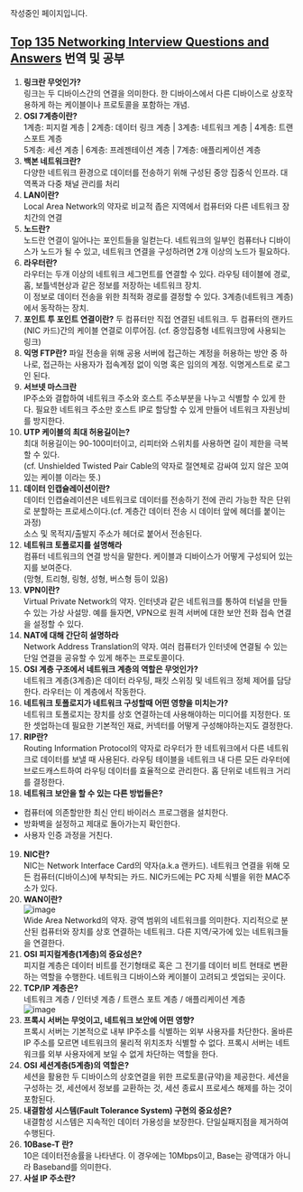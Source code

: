 작성중인 페이지입니다.  
## [Top 135 Networking Interview Questions and Answers](https://www.guru99.com/networking-interview-questions.html) 번역 및 공부

1. **링크란 무엇인가?**  
  링크는 두 디바이스간의 연결을 의미한다. 한 디바이스에서 다른 디바이스로 상호작용하게 하는 케이블이나 프로토콜을 포함하는 개념.  
2. **OSI 7계층이란?**  
  1계층: 피지컬 계층 | 2계층: 데이터 링크 계층 | 3계층: 네트워크 계층 | 4계층: 트랜스포트 계층  
  5계층: 세션 계층 | 6계층: 프레젠테이션 계층 | 7계층: 애플리케이션 계층  
3. **백본 네트워크란?**  
  다양한 네트워크 환경으로 데이터를 전송하기 위해 구성된 중앙 집중식 인프라. 대역폭과 다중 채널 관리를 처리  
4. **LAN이란?**  
  Local Area Network의 약자로 비교적 좁은 지역에서 컴퓨터와 다른 네트워크 장치간의 연결  
5. **노드란?**  
  노드란 연결이 일어나는 포인트들을 일컫는다. 네트워크의 일부인 컴퓨터나 디바이스가 노드가 될 수 있고, 네트워크 연결을 구성하려면 2개 이상의 노드가 필요하다.  
6. **라우터란?**  
  라우터는 두개 이상의 네트워크 세그먼트를 연결할 수 있다. 라우팅 테이블에 경로, 홉, 보틀넥현상과 같은 정보를 저장하는 네트워크 장치.  
  이 정보로 데이터 전송을 위한 최적화 경로를 결정할 수 있다. 3계층(네트워크 계층)에서 동작하는 장치.
7. **포인트 투 포인트 연결이란?**
  두 컴퓨터만 직접 연결된 네트워크. 두 컴퓨터의 랜카드(NIC 카드)간의 케이블 연결로 이루어짐. (cf. 중앙집중형 네트워크망에 사용되는 링크)
8. **익명 FTP란?**
  파일 전송을 위해 공용 서버에 접근하는 계정을 허용하는 방안 중 하나로, 접근하는 사용자가 접속계정 없이 익명 혹은 임의의 계정. 익명게스트로 로그인 된다.  
9. **서브넷 마스크란**  
  IP주소와 결합하여 네트워크 주소와 호스트 주소부분을 나누고 식별할 수 있게 한다. 필요한 네트워크 주소만 호스트 IP로 할당할 수 있게 만들어 네트워크 자원낭비를 방지한다.  
10. **UTP 케이블의 최대 허용길이는?**  
  최대 허용길이는 90-100미터이고, 리피터와 스위치를 사용하면 길이 제한을 극복할 수 있다.  
  (cf. Unshielded Twisted Pair Cable의 약자로 절연체로 감싸여 있지 않은 꼬여 있는 케이블 이라는 뜻.)  
11. **데이터 인캡슐레이션이란?**  
  데이터 인캡슐레이션은 네트워크로 데이터를 전송하기 전에 관리 가능한 작은 단위로 분할하는 프로세스이다.(cf. 계층간 데이터 전송 시 데이터 앞에 헤더를 붙이는 과정)  
  소스 및 목적지/출발지 주소가 헤더로 붙어서 전송된다.  
12. **네트워크 토폴로지를 설명해라**  
  컴퓨터 네트워크의 연결 방식을 말한다.  케이블과 디바이스가 어떻게 구성되어 있는지를 보여준다.  
  (망형, 트리형, 링형, 성형, 버스형 등이 있음)  
13. **VPN이란?**  
  Virtual Private Network의 약자. 인터넷과 같은 네트워크를 통하여 터널을 만들 수 있는 가상 사설망. 예를 들자면, VPN으로 원격 서버에 대한 보안 전화 접속 연결을 설정할 수 있다.  
14. **NAT에 대해 간단히 설명하라**  
  Network Address Translation의 약자. 여러 컴퓨터가 인터넷에 연결될 수 있는 단일 연결을 공유할 수 있게 해주는 프로토콜이다.  
15. **OSI 계층 구조에서 네트워크 계층의 역할은 무엇인가?**  
  네트워크 계층(3계층)은 데이터 라우팅, 패킷 스위칭 및 네트워크 정체 제어를 담당한다. 라우터는 이 계층에서 작동한다.  
16. **네트워크 토폴로지가 네트워크 구성할때 어떤 영향을 미치는가?**  
  네트워크 토폴로지는 장치를 상호 연결하는데 사용해야하는 미디어를 지정한다. 또한 셋업하는데 필요한 기본적인 재료, 커넥터를 어떻게 구성해야하는지도 결정한다.  
17. **RIP란?**  
  Routing Information Protocol의 약자로 라우터가 한 네트워크에서 다른 네트워크로 데이터를 보낼 때 사용된다. 라우팅 테이블을 네트워크 내 다른 모든 라우터에 브로드캐스트하여 라우팅 데이터를 효율적으로 관리한다. 홉 단위로 네트워크 거리를 결정한다.  
18. **네트워크 보안을 할 수 있는 다른 방법들은?**  
  * 컴퓨터에 의존할만한 최신 안티 바이러스 프로그램을 설치한다. 
  * 방화벽을 설정하고 제대로 돌아가는지 확인한다. 
  * 사용자 인증 과정을 거친다. 
19. **NIC란?**  
  NIC는 Network Interface Card의 약자(a.k.a 랜카드). 네트워크 연결을 위해 모든 컴퓨터(디바이스)에 부착되는 카드. NIC카드에는 PC 자체 식별을 위한 MAC주소가 있다.
20. **WAN이란?**  
  ![image](https://www.guru99.com/images/2/041720_1134_Top135Netwo4.png)  
  Wide Area Networkd의 약자. 광역 범위의 네트워크를 의미한다. 지리적으로 분산된 컴퓨터와 장치를 상호 연결하는 네트워크. 다른 지역/국가에 있는 네트워크들을 연결한다.
21. **OSI 피지컬계층(1계층)의 중요성은?**  
  피지컬 계층은 데이터 비트를 전기형태로 혹은 그 전기를 데이터 비트 현태로 변환하는 역할을 수행한다. 네트워크 디바이스와 케이블이 고려되고 셋업되는 곳이다.
22. **TCP/IP 계층은?**  
  네트워크 계층 / 인터넷 계층 / 트랜스 포트 계층 / 애플리케이션 계층  
  ![image](https://www.guru99.com/images/2/041720_1134_Top135Netwo5.png)  
23. **프록시 서버는 무엇이고, 네트워크 보안에 어떤 영향?**  
  프록시 서버는 기본적으로 내부 IP주소를 식별하는 외부 사용자를 차단한다. 올바른 IP 주소를 모르면 네트워크의 물리적 위치조차 식별할 수 없다. 프록시 서버는 네트워크를 외부 사용자에게 보일 수 없게 차단하는 역할을 한다.
24. **OSI 세션계층(5계층)의 역할은?**  
  세션을 활용한 두 디바이스의 상호연결을 위한 프로토콜(규약)을 제공한다. 세션을 구성하는 것, 세션에서 정보를 교환하는 것, 세션 종료시 프로세스 해제를 하는 것이 포함된다.
25. **내결함성 시스템(Fault Tolerance System) 구현의 중요성은?**  
  내결함성 시스템은 지속적인 데이터 가용성을 보장한다. 단일실패지점을 제거하여 수행된다.  
26. **10Base-T 란?**  
  10은 데이터전송률을 나타낸다. 이 경우에는 10Mbps이고, Base는 광역대가 아니라 Baseband를 의미한다.
27. **사설 IP 주소란?**  
   
